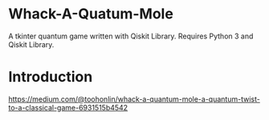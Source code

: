 # Whack-A-Quatum-Mole
A tkinter quantum game written with Qiskit Library.
Requires Python 3 and Qiskit Library.

# Introduction 
https://medium.com/@toohonlin/whack-a-quantum-mole-a-quantum-twist-to-a-classical-game-6931515b4542

